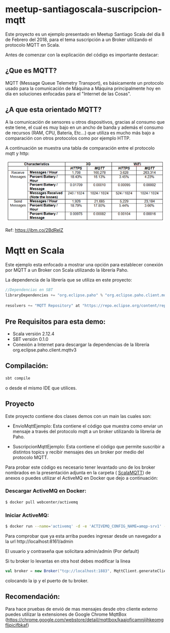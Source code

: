 # meetup-santiagoscala-suscripcion-mqtt

Este proyecto es un ejemplo presentado en Meetup Santiago Scala del día 8 de Febrero del 2018, para el tema suscripción a un Broker utilizando el protocolo MQTT en Scala.

Antes de comenzar con la explicación  del código es importante destacar:


## ¿Que es MQTT?
MQTT (Message Queue Telemetry Transport), es básicamente un protocolo usado para la comunicación de Máquina a Máquina principalmente hoy en día en soluciones enfocadas para el "Internet de las Cosas".

## ¿A que esta orientado MQTT?
A la comunicación de sensores u otros dispositivos, gracias al consumo que este tiene, el cual es muy bajo en un ancho de banda y además el consumo de recursos (RAM, CPU, Batería, Etc...) que utiliza es mucho más bajo a comparación con otros protocolos como por ejemplo HTTP. 

A continuación se muestra una tabla de comparación entre el protocolo mqtt y http:



![tabla](anexos/internet-of-things-comparison-chart.png)

Ref: https://ibm.co/2BdReIZ

# Mqtt en Scala

Este ejemplo esta enfocado a mostrar una opción para establecer conexión por MQTT a un Broker con Scala utilizando la librería Paho.

La dependencia de la librería que se utiliza en este proyecto:
```scala
//Dependencias en SBT
libraryDependencies += "org.eclipse.paho" % "org.eclipse.paho.client.mqttv3" % "1.0.2"

resolvers += "MQTT Repository" at "https://repo.eclipse.org/content/repositories/paho-releases/"
```

## Pre Requisitos para esta demo:
* Scala versión 2.12.4
* SBT  versión  0.1.0
* Conexión a Internet para descargar la dependencias de la librería org.eclipse.paho.client.mqttv3

## Compilación: 

```sh
sbt compile
```

o desde el mismo IDE que utilices.

## Proyecto

Este proyecto contiene dos clases demos con un main las cuales son:

* EnvioMqttEjemplo: Esta contiene el código que muestra como enviar un mensaje a través del protocolo mqtt a un broker utilizando la libreria de Paho.

* SuscripcionMqttEjemplo: Esta contiene el código que permite suscribir a distintos topics y recibir mensajes des un broker por medio del protocolo MQTT.

Para probar este código es necesario tener levantado uno de los broker nombrados en la presentación adjunta en la carpeta ( [ScalaMQTT](https://drive.google.com/open?id=1gj4ikXWOL75jF4-hVZWNObzO0JXRKkyJo6-CmGJTCHg)) de anexos o puedes utilizar el ActiveMQ en Docker que dejo a continuación:

### Descargar ActiveMQ en Docker:

```sh
$ docker pull webcenter/activemq
```
### Iniciar ActiveMQ:
```sh
$ docker run --name='activemq' -d -e 'ACTIVEMQ_CONFIG_NAME=amqp-srv1' -e 'ACTIVEMQ_CONFIG_DEFAULTACCOUNT=false' -e 'ACTIVEMQ_ADMIN_LOGIN=admin' -e 'ACTIVEMQ_ADMIN_PASSWORD=admin' -v /data/activemq:/data -v /var/log/activemq:/var/log/activemq -p 8161:8161 -p 1883:1883 -p 5672:5672 -p 61616:61616 -p 61613:61613 webcenter/activemq
```
Para comprobar que ya esta arriba puedes ingresar desde un navegador a la url http://localhost:8161/admin

El usuario y contraseña que solicitara admin/admin (Por default)

Si tu broker lo levantas en otra host debes modificar la linea

```scala
val broker = new Broker("tcp://localhost:1883", MqttClient.generateClientId)
```
colocando la ip y el puerto de tu broker.


## Recomendación:

Para hace pruebas de envió de mas mensajes desde otro cliente externo puedes utilizar la extensiones de Google Chrome MqttBox (https://chrome.google.com/webstore/detail/mqttbox/kaajoficamnjijhkeomgfljpicifbkaf)
